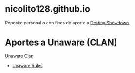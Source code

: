 # nicolito128.github.io
Reposito personal o con fines de aporte a <a href="https://destinyshowdown.net">Destiny Showdown</a>. 


# Aportes a Unaware (CLAN)
<a href="https://play.destinyshowdown.net/unawareroom">Unaware Clan</a>
- <a href="https://nicolito128.github.io/uwrules">Unaware Rules</a>
